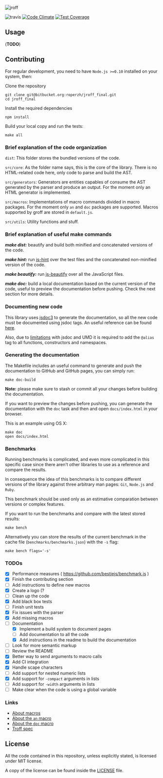 ![jroff](https://cloud.githubusercontent.com/assets/4419992/11488319/61d7086e-97a4-11e5-9ea7-2276c409c208.png)

![travis](https://travis-ci.org/roperzh/jroff.svg?branch=master)
[![Code Climate](https://codeclimate.com/github/roperzh/jroff/badges/gpa.svg)](https://codeclimate.com/github/roperzh/jroff)
[![Test Coverage](https://codeclimate.com/github/roperzh/jroff/badges/coverage.svg)](https://codeclimate.com/github/roperzh/jroff/coverage)

## Usage

(**TODO**)

## Contributing

For regular development, you need to have `Node.js >=0.10` installed on
your system, then:

Clone the repository

```console
git clone git@bitbucket.org:roperzh/jroff_final.git
cd jroff_final
```

Install the required dependencies

```console
npm install
```

Build your local copy and run the tests:

```console
make all
```

### Brief explanation of the code organization

`dist`: This folder stores the bundled versions of the code.

`src/core`: As the folder name says, this is the core of the library.
There is no HTML-related code here, only code to parse and build the AST.

`src/generators`: Generators are entities capables of consume the AST
generated by the parser and produce an output. For the moment only an HTML
generator is implemented.

`src/macros`: Implementations of macro commands divided in macro packages.
For the moment only `an` and `doc` packages are supported.
Macros supported by groff are stored in `default.js`.

`src/utils`: Utility functions and stuff.

### Brief explanation of useful make commands

***make dist:*** beautify and build both minified and concatenated versions
of the code.

***make hint:*** run [js-hint](http://jshint.com/) over the test files
and the concatenated non-minified version of the code.

***make beautify:*** run [js-beautify](https://github.com/beautify-web/js-beautify)
over all the JavaScript files.

***make doc:*** build a local documentation based on the current version
of the code, useful to preview the documentation before pushing.
Check the next section for more details.

### Documenting new code

This library uses [jsdoc3](https://github.com/jsdoc3/jsdoc) to generate
the documentation, so all the new code must be documented using jsdoc
tags. An useful reference can be found [here](http://usejsdoc.org/index.html).

Also, due to [limitations](https://github.com/jsdoc3/jsdoc/issues/930) with
jsdoc and UMD it is required to add the `@alias` tag to all functions,
constructors and namespaces.

### Generating the documentation

The Makefile includes an useful command to generate and push the
documentation to GitHub and GitHub pages, you can simply run:

```console
make doc-build
```

**Note:** please make sure to stash or commit all your changes
before building the documentation.

If you want to preview the changes before pushing, you can generate
the documentation with the `doc` task and then and open `docs/index.html`
in your browser.

This is an example using OS X:

```console
make doc
open docs/index.html
```

### Benchmarks

Running benchmarks is complicated, and even more complicated in this specific
case since there aren't other libraries to use as a reference and compare
the results.

In consequence the idea of this benchmarks is to compare different versions
of the library against three arbitrary man pages: `Git`, `Node.js`
and `Ruby`.

This benchmark should be used only as an estimative comparation between
versions or complex features.

If you want to run the benchmarks and compare with the latest stored results:

```console
make bench
```

Alternatively you can store the results of the current benchmark in the
cache file (`benchmarks/benchmarks.json`) with the `-s` flag:

```console
make bench flags='-s'
```
### TODOs

- [x] Performance measures ( https://github.com/bestiejs/benchmark.js )
- [x] Finish the contributing section
- [ ] Add instructions to define new macros
- [x] Create a logo (?
- [ ] Clean up the code
- [x] Add black box tests
- [ ] Finish unit tests
- [x] Fix issues with the parser
- [x] Add missing macros
- [ ] Documentation
  - [x] Implement a build system to document pages
  - [ ] Add documentation to all the code
  - [x] Add instructions in the readme to build the documentation
- [ ] Look for more semantic markup
- [ ] Review the README
- [x] Better way to send arguments to macro calls
- [x] Add CI integration
- [x] Handle scape characters
- [ ] Add support for nested numeric lists
- [x] Add support for `-compact` arguments in lists
- [ ] Add support for `-width` arguments in lists
- [ ] Make clear when the code is using a global variable

### Links

- [About macros](http://www.schweikhardt.net/man_page_howto.html#q5)
- [About the `an` macro](http://linux.die.net/man/7/man)
- [About the `doc` macro](https://www.dragonflybsd.org/cgi/web-man?command=mdoc&section=7)
- [Troff spec](http://cm.bell-labs.com/sys/doc/troff.pdf)

## License

All the code contained in this repository, unless explicitly stated, is
licensed under MIT license.

A copy of the license can be found inside the [LICENSE](LICENSE) file.
